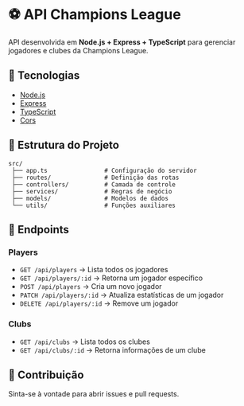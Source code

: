 # ⚽ API Champions League

API desenvolvida em **Node.js + Express + TypeScript** para gerenciar jogadores e clubes da Champions League.

## 🚀 Tecnologias

- [Node.js](https://nodejs.org/)
- [Express](https://expressjs.com/)
- [TypeScript](https://www.typescriptlang.org/)
- [Cors](https://www.npmjs.com/package/cors)

## 📂 Estrutura do Projeto

```
src/
 ├── app.ts                # Configuração do servidor
 ├── routes/               # Definição das rotas
 ├── controllers/          # Camada de controle
 ├── services/             # Regras de negócio
 ├── models/               # Modelos de dados
 └── utils/                # Funções auxiliares
```

## 📌 Endpoints

### Players

- `GET /api/players` → Lista todos os jogadores
- `GET /api/players/:id` → Retorna um jogador específico
- `POST /api/players` → Cria um novo jogador
- `PATCH /api/players/:id` → Atualiza estatísticas de um jogador
- `DELETE /api/players/:id` → Remove um jogador

### Clubs

- `GET /api/clubs` → Lista todos os clubes
- `GET /api/clubs/:id` → Retorna informações de um clube

## 🤝 Contribuição

Sinta-se à vontade para abrir issues e pull requests.
